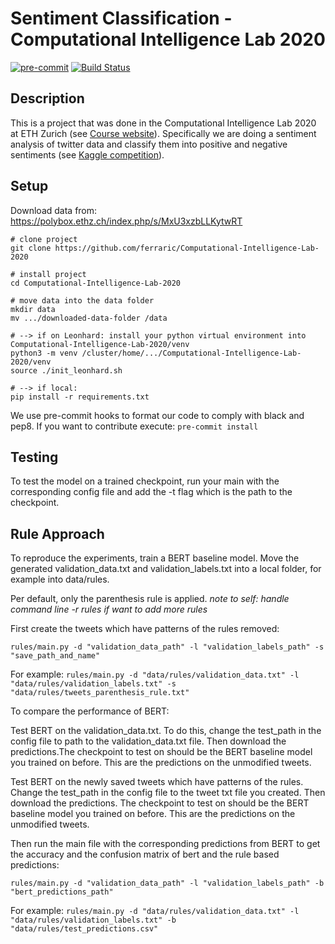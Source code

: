 # Sentiment Classification - Computational Intelligence Lab 2020

[![pre-commit](https://img.shields.io/badge/pre--commit-enabled-brightgreen?logo=pre-commit&logoColor=white)](https://github.com/pre-commit/pre-commit) [![Build Status](https://travis-ci.com/ferraric/Computational-Intelligence-Lab-2020.svg?token=T9puYMxv2xj4sUZv4Vzc&branch=master)](https://travis-ci.com/ferraric/Computational-Intelligence-Lab-2020)

## Description   
This is a project that was done in the Computational Intelligence Lab 2020 at ETH Zurich (see [Course website](http://www.da.inf.ethz.ch/teaching/2020/CIL/)).
Specifically we are doing a sentiment analysis of twitter data and classify them into positive and negative sentiments (see [Kaggle competition](https://www.kaggle.com/c/cil-text-classification-2020)). 

## Setup 
Download data from: https://polybox.ethz.ch/index.php/s/MxU3xzbLLKytwRT

```
# clone project   
git clone https://github.com/ferraric/Computational-Intelligence-Lab-2020   

# install project   
cd Computational-Intelligence-Lab-2020    

# move data into the data folder
mkdir data
mv .../downloaded-data-folder /data

# --> if on Leonhard: install your python virtual environment into Computational-Intelligence-Lab-2020/venv
python3 -m venv /cluster/home/.../Computational-Intelligence-Lab-2020/venv
source ./init_leonhard.sh

# --> if local: 
pip install -r requirements.txt

 ```  
We use pre-commit hooks to format our code to comply with black and pep8. If you want to contribute execute: 
```pre-commit install```
 

## Testing
To test the model on a trained checkpoint, run your main with the corresponding config file and add the -t flag which is the path to the checkpoint. 


## Rule Approach 
To reproduce the experiments, train a BERT baseline model. Move the generated validation_data.txt and validation_labels.txt into a local folder, for example into data/rules. 

Per default, only the parenthesis rule is applied. *note to self: handle command line -r rules if want to add more rules*


First create the tweets which have patterns of the rules removed:

```rules/main.py -d "validation_data_path" -l "validation_labels_path" -s "save_path_and_name"```

For example: ```rules/main.py -d "data/rules/validation_data.txt" -l "data/rules/validation_labels.txt" -s "data/rules/tweets_parenthesis_rule.txt"```


To compare the performance of BERT:

Test BERT on the validation_data.txt. To do this, change the test_path in the config file to path to the validation_data.txt file. Then download the predictions.The checkpoint to test on should be the BERT baseline model you trained on before. This are the predictions on the unmodified tweets. 

Test BERT on the newly saved tweets which have patterns of the rules. Change the test_path in the config file to the tweet txt file you created. Then download the predictions. The checkpoint to test on should be the BERT baseline model you trained on before. This are the predictions on the unmodified tweets. 


Then run the main file with the corresponding predictions from BERT to get the accuracy and the confusion matrix of bert and the rule based predictions: 

```rules/main.py -d "validation_data_path" -l "validation_labels_path" -b "bert_predictions_path"```

For example: ```rules/main.py -d "data/rules/validation_data.txt" -l "data/rules/validation_labels.txt" -b "data/rules/test_predictions.csv"```
